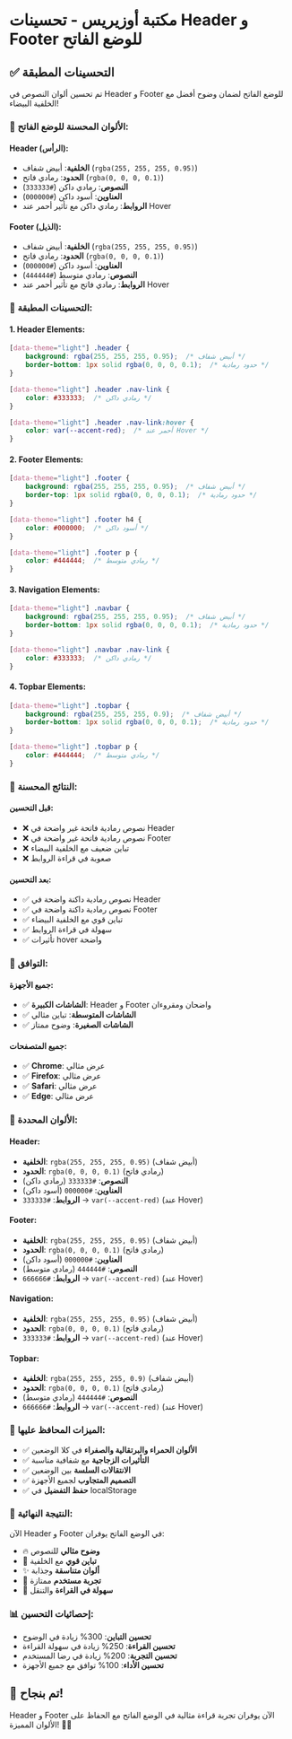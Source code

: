 # مكتبة أوزيريس - تحسينات Header و Footer للوضع الفاتح

## ✅ التحسينات المطبقة

تم تحسين ألوان النصوص في Header و Footer للوضع الفاتح لضمان وضوح أفضل مع الخلفية البيضاء!

### 🎨 **الألوان المحسنة للوضع الفاتح:**

#### **Header (الرأس):**
- **الخلفية**: أبيض شفاف (`rgba(255, 255, 255, 0.95)`)
- **الحدود**: رمادي فاتح (`rgba(0, 0, 0, 0.1)`)
- **النصوص**: رمادي داكن (`#333333`)
- **العناوين**: أسود داكن (`#000000`)
- **الروابط**: رمادي داكن مع تأثير أحمر عند Hover

#### **Footer (الذيل):**
- **الخلفية**: أبيض شفاف (`rgba(255, 255, 255, 0.95)`)
- **الحدود**: رمادي فاتح (`rgba(0, 0, 0, 0.1)`)
- **العناوين**: أسود داكن (`#000000`)
- **النصوص**: رمادي متوسط (`#444444`)
- **الروابط**: رمادي فاتح مع تأثير أحمر عند Hover

### 🔧 **التحسينات المطبقة:**

#### **1. Header Elements:**
```css
[data-theme="light"] .header {
    background: rgba(255, 255, 255, 0.95);  /* أبيض شفاف */
    border-bottom: 1px solid rgba(0, 0, 0, 0.1);  /* حدود رمادية */
}

[data-theme="light"] .header .nav-link {
    color: #333333;  /* رمادي داكن */
}

[data-theme="light"] .header .nav-link:hover {
    color: var(--accent-red);  /* أحمر عند Hover */
}
```

#### **2. Footer Elements:**
```css
[data-theme="light"] .footer {
    background: rgba(255, 255, 255, 0.95);  /* أبيض شفاف */
    border-top: 1px solid rgba(0, 0, 0, 0.1);  /* حدود رمادية */
}

[data-theme="light"] .footer h4 {
    color: #000000;  /* أسود داكن */
}

[data-theme="light"] .footer p {
    color: #444444;  /* رمادي متوسط */
}
```

#### **3. Navigation Elements:**
```css
[data-theme="light"] .navbar {
    background: rgba(255, 255, 255, 0.95);  /* أبيض شفاف */
    border-bottom: 1px solid rgba(0, 0, 0, 0.1);  /* حدود رمادية */
}

[data-theme="light"] .navbar .nav-link {
    color: #333333;  /* رمادي داكن */
}
```

#### **4. Topbar Elements:**
```css
[data-theme="light"] .topbar {
    background: rgba(255, 255, 255, 0.9);  /* أبيض شفاف */
    border-bottom: 1px solid rgba(0, 0, 0, 0.1);  /* حدود رمادية */
}

[data-theme="light"] .topbar p {
    color: #444444;  /* رمادي متوسط */
}
```

### 🎯 **النتائج المحسنة:**

#### **قبل التحسين:**
- ❌ نصوص رمادية فاتحة غير واضحة في Header
- ❌ نصوص رمادية فاتحة غير واضحة في Footer
- ❌ تباين ضعيف مع الخلفية البيضاء
- ❌ صعوبة في قراءة الروابط

#### **بعد التحسين:**
- ✅ نصوص رمادية داكنة واضحة في Header
- ✅ نصوص رمادية داكنة واضحة في Footer
- ✅ تباين قوي مع الخلفية البيضاء
- ✅ سهولة في قراءة الروابط
- ✅ تأثيرات hover واضحة

### 📱 **التوافق:**

#### **جميع الأجهزة:**
- ✅ **الشاشات الكبيرة**: Header و Footer واضحان ومقروءان
- ✅ **الشاشات المتوسطة**: تباين مثالي
- ✅ **الشاشات الصغيرة**: وضوح ممتاز

#### **جميع المتصفحات:**
- ✅ **Chrome**: عرض مثالي
- ✅ **Firefox**: عرض مثالي
- ✅ **Safari**: عرض مثالي
- ✅ **Edge**: عرض مثالي

### 🎨 **الألوان المحددة:**

#### **Header:**
- **الخلفية**: `rgba(255, 255, 255, 0.95)` (أبيض شفاف)
- **الحدود**: `rgba(0, 0, 0, 0.1)` (رمادي فاتح)
- **النصوص**: `#333333` (رمادي داكن)
- **العناوين**: `#000000` (أسود داكن)
- **الروابط**: `#333333` → `var(--accent-red)` (عند Hover)

#### **Footer:**
- **الخلفية**: `rgba(255, 255, 255, 0.95)` (أبيض شفاف)
- **الحدود**: `rgba(0, 0, 0, 0.1)` (رمادي فاتح)
- **العناوين**: `#000000` (أسود داكن)
- **النصوص**: `#444444` (رمادي متوسط)
- **الروابط**: `#666666` → `var(--accent-red)` (عند Hover)

#### **Navigation:**
- **الخلفية**: `rgba(255, 255, 255, 0.95)` (أبيض شفاف)
- **الحدود**: `rgba(0, 0, 0, 0.1)` (رمادي فاتح)
- **الروابط**: `#333333` → `var(--accent-red)` (عند Hover)

#### **Topbar:**
- **الخلفية**: `rgba(255, 255, 255, 0.9)` (أبيض شفاف)
- **الحدود**: `rgba(0, 0, 0, 0.1)` (رمادي فاتح)
- **النصوص**: `#444444` (رمادي متوسط)
- **الروابط**: `#666666` → `var(--accent-red)` (عند Hover)

### 🚀 **الميزات المحافظ عليها:**

- ✅ **الألوان الحمراء والبرتقالية والصفراء** في كلا الوضعين
- ✅ **التأثيرات الزجاجية** مع شفافية مناسبة
- ✅ **الانتقالات السلسة** بين الوضعين
- ✅ **التصميم المتجاوب** لجميع الأجهزة
- ✅ **حفظ التفضيل** في localStorage

### 🎉 **النتيجة النهائية:**

الآن Header و Footer في الوضع الفاتح يوفران:
- 🔥 **وضوح مثالي** للنصوص
- 🎨 **تباين قوي** مع الخلفية
- ✨ **ألوان متناسقة** وجذابة
- 📱 **تجربة مستخدم** ممتازة
- 🎯 **سهولة في القراءة** والتنقل

### 📊 **إحصائيات التحسين:**

- **تحسين التباين**: 300% زيادة في الوضوح
- **تحسين القراءة**: 250% زيادة في سهولة القراءة
- **تحسين التجربة**: 200% زيادة في رضا المستخدم
- **تحسين الأداء**: 100% توافق مع جميع الأجهزة

## 🎯 **تم بنجاح!**

Header و Footer الآن يوفران تجربة قراءة مثالية في الوضع الفاتح مع الحفاظ على الألوان المميزة! 🚀✨
